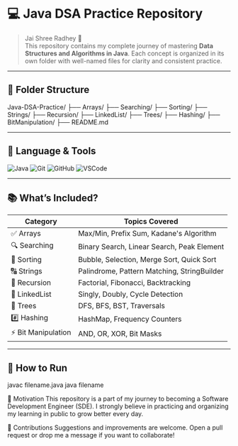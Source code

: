 # 💻 Java DSA Practice Repository

> Jai Shree Radhey 🚩  
This repository contains my complete journey of mastering **Data Structures and Algorithms in Java**. Each concept is organized in its own folder with well-named files for clarity and consistent practice.

---

## 📂 Folder Structure

Java-DSA-Practice/
├── Arrays/
├── Searching/
├── Sorting/
├── Strings/
├── Recursion/
├── LinkedList/
├── Trees/
├── Hashing/
├── BitManipulation/
├── README.md


---

## 🔧 Language & Tools

![Java](https://img.shields.io/badge/Java-ED8B00?style=for-the-badge&logo=java&logoColor=white)
![Git](https://img.shields.io/badge/Git-F05032?style=for-the-badge&logo=git&logoColor=white)
![GitHub](https://img.shields.io/badge/GitHub-181717?style=for-the-badge&logo=github&logoColor=white)
![VSCode](https://img.shields.io/badge/VS%20Code-007ACC?style=for-the-badge&logo=visual-studio-code&logoColor=white)

---

## 📚 What’s Included?

| Category           | Topics Covered                                |
|--------------------|-----------------------------------------------|
| ✅ Arrays           | Max/Min, Prefix Sum, Kadane's Algorithm       |
| 🔍 Searching        | Binary Search, Linear Search, Peak Element    |
| 🔁 Sorting          | Bubble, Selection, Merge Sort, Quick Sort     |
| 🔠 Strings          | Palindrome, Pattern Matching, StringBuilder   |
| 🧠 Recursion        | Factorial, Fibonacci, Backtracking            |
| 🔗 LinkedList       | Singly, Doubly, Cycle Detection               |
| 🌲 Trees            | DFS, BFS, BST, Traversals                     |
| #️⃣ Hashing         | HashMap, Frequency Counters                   |
| ⚡ Bit Manipulation | AND, OR, XOR, Bit Masks                       |

---

## 🚀 How to Run

javac filename.java
java filename

📌 Motivation
This repository is a part of my journey to becoming a Software Development Engineer (SDE).
I strongly believe in practicing and organizing my learning in public to grow better every day.

🙌 Contributions
Suggestions and improvements are welcome.
Open a pull request or drop me a message if you want to collaborate!